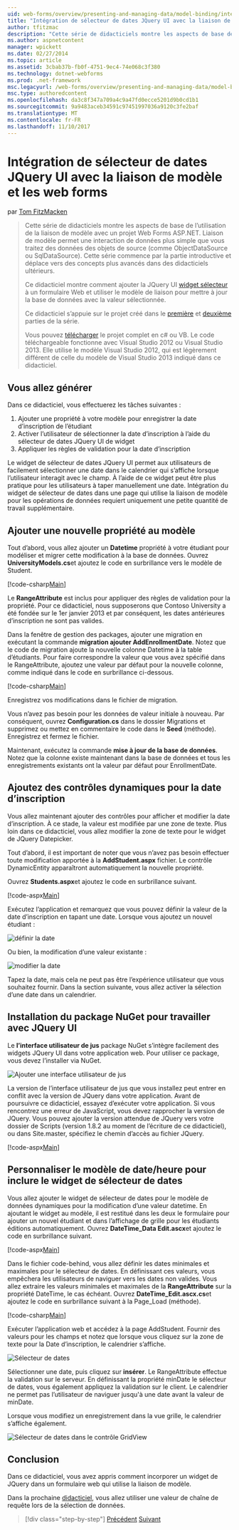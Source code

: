 ```yaml
---
uid: web-forms/overview/presenting-and-managing-data/model-binding/integrating-jquery-ui
title: "Intégration de sélecteur de dates JQuery UI avec la liaison de modèle et les web forms | Documents Microsoft"
author: tfitzmac
description: "Cette série de didacticiels montre les aspects de base de l’utilisation de la liaison de modèle avec un projet Web Forms ASP.NET. Liaison de modèle permet une interaction de données plus droites-..."
ms.author: aspnetcontent
manager: wpickett
ms.date: 02/27/2014
ms.topic: article
ms.assetid: 3cbab37b-fb0f-4751-9ec4-74e068c3f380
ms.technology: dotnet-webforms
ms.prod: .net-framework
msc.legacyurl: /web-forms/overview/presenting-and-managing-data/model-binding/integrating-jquery-ui
msc.type: authoredcontent
ms.openlocfilehash: da3c8f347a709a4c9a47fd0ecce5201d9b0cd1b1
ms.sourcegitcommit: 9a9483aceb34591c97451997036a9120c3fe2baf
ms.translationtype: MT
ms.contentlocale: fr-FR
ms.lasthandoff: 11/10/2017
---
```

<a name="integrating-jquery-ui-datepicker-with-model-binding-and-web-forms"></a>Intégration de sélecteur de dates JQuery UI avec la liaison de modèle et les web forms
====================
par [Tom FitzMacken](https://github.com/tfitzmac)

> Cette série de didacticiels montre les aspects de base de l’utilisation de la liaison de modèle avec un projet Web Forms ASP.NET. Liaison de modèle permet une interaction de données plus simple que vous traitez des données des objets de source (comme ObjectDataSource ou SqlDataSource). Cette série commence par la partie introductive et déplace vers des concepts plus avancés dans des didacticiels ultérieurs.
> 
> Ce didacticiel montre comment ajouter la JQuery UI [widget sélecteur](http://jqueryui.com/datepicker/) à un formulaire Web et utiliser le modèle de liaison pour mettre à jour la base de données avec la valeur sélectionnée.
> 
> Ce didacticiel s’appuie sur le projet créé dans le [première](retrieving-data.md) et [deuxième](updating-deleting-and-creating-data.md) parties de la série.
> 
> Vous pouvez [télécharger](https://go.microsoft.com/fwlink/?LinkId=286116) le projet complet en c# ou VB. Le code téléchargeable fonctionne avec Visual Studio 2012 ou Visual Studio 2013. Elle utilise le modèle Visual Studio 2012, qui est légèrement différent de celle du modèle de Visual Studio 2013 indiqué dans ce didacticiel.


## <a name="what-youll-build"></a>Vous allez générer

Dans ce didacticiel, vous effectuerez les tâches suivantes :

1. Ajouter une propriété à votre modèle pour enregistrer la date d’inscription de l’étudiant
2. Activer l’utilisateur de sélectionner la date d’inscription à l’aide du sélecteur de dates JQuery UI de widget
3. Appliquer les règles de validation pour la date d’inscription

Le widget de sélecteur de dates JQuery UI permet aux utilisateurs de facilement sélectionner une date dans le calendrier qui s’affiche lorsque l’utilisateur interagit avec le champ. À l’aide de ce widget peut être plus pratique pour les utilisateurs à taper manuellement une date. Intégration du widget de sélecteur de dates dans une page qui utilise la liaison de modèle pour les opérations de données requiert uniquement une petite quantité de travail supplémentaire.

## <a name="add-a-new-property-to-the-model"></a>Ajouter une nouvelle propriété au modèle

Tout d’abord, vous allez ajouter un **Datetime** propriété à votre étudiant pour modéliser et migrer cette modification à la base de données. Ouvrez **UniversityModels.cs**et ajoutez le code en surbrillance vers le modèle de Student.

[!code-csharp[Main](integrating-jquery-ui/samples/sample1.cs?highlight=16-18)]

Le **RangeAttribute** est inclus pour appliquer des règles de validation pour la propriété. Pour ce didacticiel, nous supposerons que Contoso University a été fondée sur le 1er janvier 2013 et par conséquent, les dates antérieures d’inscription ne sont pas valides.

Dans la fenêtre de gestion des packages, ajouter une migration en exécutant la commande **migration ajouter AddEnrollmentDate**. Notez que le code de migration ajoute la nouvelle colonne Datetime à la table d’étudiants. Pour faire correspondre la valeur que vous avez spécifié dans le RangeAttribute, ajoutez une valeur par défaut pour la nouvelle colonne, comme indiqué dans le code en surbrillance ci-dessous.

[!code-csharp[Main](integrating-jquery-ui/samples/sample2.cs?highlight=11)]

Enregistrez vos modifications dans le fichier de migration.

Vous n’avez pas besoin pour les données de valeur initiale à nouveau. Par conséquent, ouvrez **Configuration.cs** dans le dossier Migrations et supprimez ou mettez en commentaire le code dans le **Seed** (méthode). Enregistrez et fermez le fichier.

Maintenant, exécutez la commande **mise à jour de la base de données**. Notez que la colonne existe maintenant dans la base de données et tous les enregistrements existants ont la valeur par défaut pour EnrollmentDate.

## <a name="add-dynamic-controls-for-enrollment-date"></a>Ajoutez des contrôles dynamiques pour la date d’inscription

Vous allez maintenant ajouter des contrôles pour afficher et modifier la date d’inscription. À ce stade, la valeur est modifiée par une zone de texte. Plus loin dans ce didacticiel, vous allez modifier la zone de texte pour le widget de JQuery Datepicker.

Tout d’abord, il est important de noter que vous n’avez pas besoin effectuer toute modification apportée à la **AddStudent.aspx** fichier. Le contrôle DynamicEntity apparaîtront automatiquement la nouvelle propriété.

Ouvrez **Students.aspx**et ajoutez le code en surbrillance suivant.

[!code-aspx[Main](integrating-jquery-ui/samples/sample3.aspx?highlight=13)]

Exécutez l’application et remarquez que vous pouvez définir la valeur de la date d’inscription en tapant une date. Lorsque vous ajoutez un nouvel étudiant :

![définir la date](integrating-jquery-ui/_static/image1.png)

Ou bien, la modification d’une valeur existante :

![modifier la date](integrating-jquery-ui/_static/image2.png)

Tapez la date, mais cela ne peut pas être l’expérience utilisateur que vous souhaitez fournir. Dans la section suivante, vous allez activer la sélection d’une date dans un calendrier.

## <a name="install-nuget-package-to-work-with-jquery-ui"></a>Installation du package NuGet pour travailler avec JQuery UI

Le **l’interface utilisateur de jus** package NuGet s’intègre facilement des widgets JQuery UI dans votre application web. Pour utiliser ce package, vous devez l’installer via NuGet.

![Ajouter une interface utilisateur de jus](integrating-jquery-ui/_static/image3.png)

La version de l’interface utilisateur de jus que vous installez peut entrer en conflit avec la version de JQuery dans votre application. Avant de poursuivre ce didacticiel, essayez d’exécuter votre application. Si vous rencontrez une erreur de JavaScript, vous devez rapprocher la version de JQuery. Vous pouvez ajouter la version attendue de JQuery vers votre dossier de Scripts (version 1.8.2 au moment de l’écriture de ce didacticiel), ou dans Site.master, spécifiez le chemin d’accès au fichier JQuery.

[!code-aspx[Main](integrating-jquery-ui/samples/sample4.aspx)]

## <a name="customize-datetime-template-to-include-datepicker-widget"></a>Personnaliser le modèle de date/heure pour inclure le widget de sélecteur de dates

Vous allez ajouter le widget de sélecteur de dates pour le modèle de données dynamiques pour la modification d’une valeur datetime. En ajoutant le widget au modèle, il est restitué dans les deux le formulaire pour ajouter un nouvel étudiant et dans l’affichage de grille pour les étudiants éditions automatiquement. Ouvrez **DateTime\_Data Edit.ascx**et ajoutez le code en surbrillance suivant.

[!code-aspx[Main](integrating-jquery-ui/samples/sample5.aspx?highlight=3)]

Dans le fichier code-behind, vous allez définir les dates minimales et maximales pour le sélecteur de dates. En définissant ces valeurs, vous empêchera les utilisateurs de naviguer vers les dates non valides. Vous allez extraire les valeurs minimales et maximales de la **RangeAttribute** sur la propriété DateTime, le cas échéant. Ouvrez **DateTime\_Edit.ascx.cs**et ajoutez le code en surbrillance suivant à la Page\_Load (méthode).

[!code-csharp[Main](integrating-jquery-ui/samples/sample6.cs?highlight=9-14)]

Exécuter l’application web et accédez à la page AddStudent. Fournir des valeurs pour les champs et notez que lorsque vous cliquez sur la zone de texte pour la Date d’inscription, le calendrier s’affiche.

![Sélecteur de dates](integrating-jquery-ui/_static/image4.png)

Sélectionner une date, puis cliquez sur **insérer**. Le RangeAttribute effectue la validation sur le serveur. En définissant la propriété minDate le sélecteur de dates, vous également appliquez la validation sur le client. Le calendrier ne permet pas l’utilisateur de naviguer jusqu'à une date avant la valeur de minDate.

Lorsque vous modifiez un enregistrement dans la vue grille, le calendrier s’affiche également.

![Sélecteur de dates dans le contrôle GridView](integrating-jquery-ui/_static/image5.png)

## <a name="conclusion"></a>Conclusion

Dans ce didacticiel, vous avez appris comment incorporer un widget de JQuery dans un formulaire web qui utilise la liaison de modèle.

Dans la prochaine [didacticiel](using-query-string-values-to-retrieve-data.md), vous allez utiliser une valeur de chaîne de requête lors de la sélection de données.

>[!div class="step-by-step"]
[Précédent](sorting-paging-and-filtering-data.md)
[Suivant](using-query-string-values-to-retrieve-data.md)
